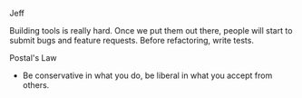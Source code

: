 Jeff 

Building tools is really hard. 
Once we put them out there, people will start to submit bugs and feature requests. 
Before refactoring, write tests.

Postal's Law
* Be conservative in what you do, be liberal in what you accept from others.


